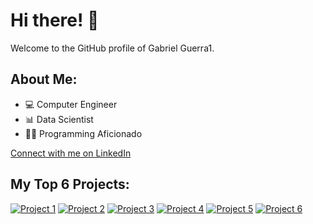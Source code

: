 # Hi there! 👋

Welcome to the GitHub profile of Gabriel Guerra1.

## About Me:
- 💻 Computer Engineer
- 📊 Data Scientist
- 👨‍💻 Programming Aficionado

[Connect with me on LinkedIn](https://www.linkedin.com/in/gabrieldarioguerra/)

## My Top 6 Projects:

[![Project 1](https://via.placeholder.com/150)](https://github.com/yourusername/project1)
[![Project 2](https://via.placeholder.com/150)](https://github.com/yourusername/project2)
[![Project 3](https://via.placeholder.com/150)](https://github.com/yourusername/project3)
[![Project 4](https://via.placeholder.com/150)](https://github.com/yourusername/project4)
[![Project 5](https://via.placeholder.com/150)](https://github.com/yourusername/project5)
[![Project 6](https://via.placeholder.com/150)](https://github.com/yourusername/project6)
